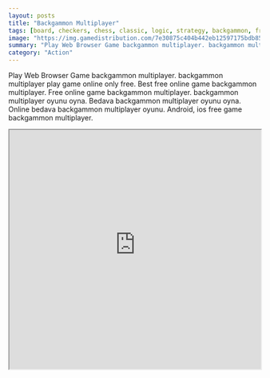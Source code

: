 ```yaml
---
layout: posts
title: "Backgammon Multiplayer"
tags: [board, checkers, chess, classic, logic, strategy, backgammon, free, online, games, oyna, game, free, games, play, play, games]
image: "https://img.gamedistribution.com/7e30875c404b442eb12597175bdb85dc-512x340.jpeg"
summary: "Play Web Browser Game backgammon multiplayer. backgammon multiplayer play game online only free. Best free online game backgammon multiplayer. Free online game backgammon multiplayer. backgammon multiplayer oyunu oyna. Bedava backgammon multiplayer oyunu oyna. Online bedava backgammon multiplayer oyunu. Android, ios free game backgammon multiplayer."
category: "Action"
---
```


Play Web Browser Game backgammon multiplayer. backgammon multiplayer play game online only free. Best free online game backgammon multiplayer. Free online game backgammon multiplayer. backgammon multiplayer oyunu oyna. Bedava backgammon multiplayer oyunu oyna. Online bedava backgammon multiplayer oyunu. Android, ios free game backgammon multiplayer.

<iframe width="100%" height="480px;" src="https://html5.gamedistribution.com/7e30875c404b442eb12597175bdb85dc/"></iframe>